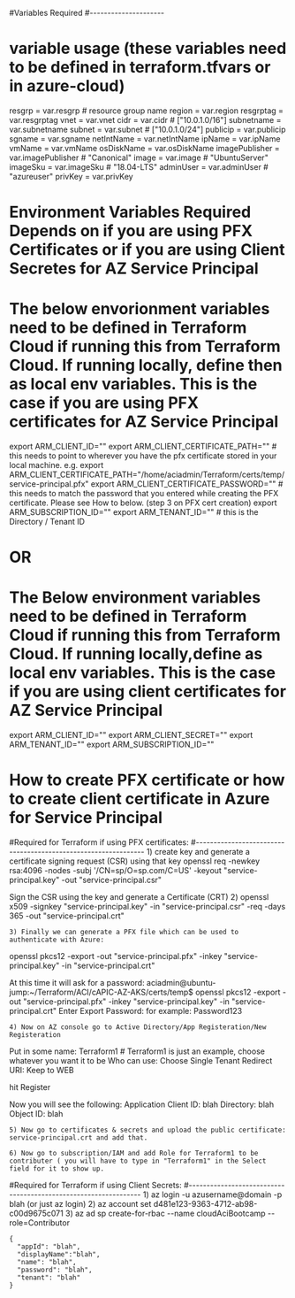 
#Variables Required
#---------------------
 # variable usage  (these variables need to be defined in terraform.tfvars or in azure-cloud)
 resgrp         = var.resgrp   # resource group name
 region         = var.region
 resgrptag      = var.resgrptag
 vnet           = var.vnet
 cidr           = var.cidr # ["10.0.1.0/16"]
 subnetname     = var.subnetname
 subnet         = var.subnet # ["10.0.1.0/24"]
 publicip       = var.publicip
 sgname         = var.sgname
 netIntName     = var.netIntName
 ipName         = var.ipName
 vmName         = var.vmName
 osDiskName     = var.osDiskName
 imagePublisher = var.imagePublisher # "Canonical"
 image          = var.image          # "UbuntuServer"
 imageSku       = var.imageSku       # "18.04-LTS"
 adminUser      = var.adminUser      # "azureuser"
 privKey        = var.privKey


#  Environment Variables Required Depends on if you are using PFX Certificates or if you are using Client Secretes for AZ Service Principal

# The below envorionment variables need to be defined in Terraform Cloud if running this from Terraform Cloud.  If running locally, define then as local env variables.  This is the case if you are using PFX certificates for AZ Service Principal
export ARM_CLIENT_ID=""
export ARM_CLIENT_CERTIFICATE_PATH=""    # this needs to point to wherever you have the pfx certificate stored in your local machine.  e.g. export ARM_CLIENT_CERTIFICATE_PATH="/home/aciadmin/Terraform/certs/temp/service-principal.pfx"
export ARM_CLIENT_CERTIFICATE_PASSWORD=""  # this needs to match the password that you entered while creating the PFX certificate.  Please see How to below.  (step 3 on PFX cert creation)
export ARM_SUBSCRIPTION_ID=""
export ARM_TENANT_ID="" #  this is the Directory / Tenant ID

# OR


# The Below environment variables need to be defined in Terraform Cloud if running this from Terraform Cloud.  If running locally,define as local env variables.  This is the case if you are using client certificates for AZ Service Principal
export ARM_CLIENT_ID=""
export ARM_CLIENT_SECRET=""
export ARM_TENANT_ID=""
export ARM_SUBSCRIPTION_ID=""


#  How to create PFX certificate or how to create client certificate in Azure for Service Principal

#Required for Terraform if using PFX certificates:
#---------------------------------------------------------------
	1) create key and generate a certificate signing request (CSR) using that key
openssl req -newkey rsa:4096 -nodes -subj '/CN=sp/O=sp.com/C=US' -keyout "service-principal.key" -out "service-principal.csr"

Sign the CSR using the key and generate a Certificate (CRT)
	2) openssl x509 -signkey "service-principal.key" -in "service-principal.csr" -req -days 365 -out "service-principal.crt"


	3) Finally we can generate a PFX file which can be used to authenticate with Azure:
openssl pkcs12 -export -out "service-principal.pfx" -inkey "service-principal.key" -in "service-principal.crt"

At this time it will ask for a password:
aciadmin@ubuntu-jump:~/Terraform/ACI/cAPIC-AZ-AKS/certs/temp$ openssl pkcs12 -export -out "service-principal.pfx" -inkey "service-principal.key" -in "service-principal.crt"
Enter Export Password:
                 for example: Password123

	4) Now on AZ console go to Active Directory/App Registeration/New Registeration
Put in some name:  Terraform1  # Terraform1 is just an example, choose whatever you want it to be
Who can use:  Choose Single Tenant
Redirect URI:  Keep to WEB

hit Register

Now you will see the following:
Application Client ID: blah
Directory: blah
Object ID: blah


	5) Now go to certificates & secrets and upload the public certificate: service-principal.crt and add that.

	6) Now go to subscription/IAM and add Role for Terraform1 to be contributer ( you will have to type in "Terraform1" in the Select field for it to show up.


#Required for Terraform if using Client Secrets:
#----------------------------------------------------------------
	1) az login -u azusername@domain -p blah  (or just az login)
	2) az account set d481e123-9363-4712-ab98-c00d9675c071
	3) az ad sp create-for-rbac --name cloudAciBootcamp --role=Contributor
	
	{
	  "appId": "blah",
	  "displayName":"blah",
	  "name": "blah",
	  "password": "blah",
	  "tenant": "blah"
	}

